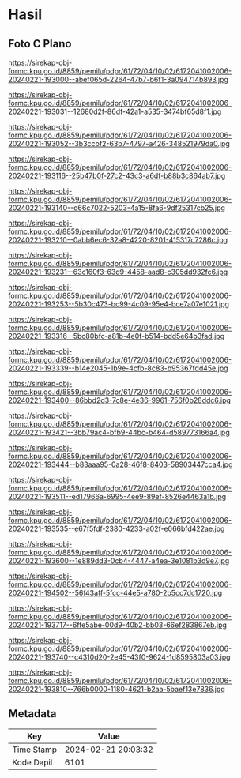 # Hasil

## Foto C Plano

https://sirekap-obj-formc.kpu.go.id/8859/pemilu/pdpr/61/72/04/10/02/6172041002006-20240221-193000--abef065d-2264-47b7-b6f1-3a094714b893.jpg

https://sirekap-obj-formc.kpu.go.id/8859/pemilu/pdpr/61/72/04/10/02/6172041002006-20240221-193031--12680d2f-86df-42a1-a535-3474bf65d8f1.jpg

https://sirekap-obj-formc.kpu.go.id/8859/pemilu/pdpr/61/72/04/10/02/6172041002006-20240221-193052--3b3ccbf2-63b7-4797-a426-348521979da0.jpg

https://sirekap-obj-formc.kpu.go.id/8859/pemilu/pdpr/61/72/04/10/02/6172041002006-20240221-193116--25b47b0f-27c2-43c3-a6df-b88b3c864ab7.jpg

https://sirekap-obj-formc.kpu.go.id/8859/pemilu/pdpr/61/72/04/10/02/6172041002006-20240221-193140--d66c7022-5203-4a15-8fa6-9df25317cb25.jpg

https://sirekap-obj-formc.kpu.go.id/8859/pemilu/pdpr/61/72/04/10/02/6172041002006-20240221-193210--0abb6ec6-32a8-4220-8201-415317c7286c.jpg

https://sirekap-obj-formc.kpu.go.id/8859/pemilu/pdpr/61/72/04/10/02/6172041002006-20240221-193231--63c160f3-63d9-4458-aad8-c305dd932fc6.jpg

https://sirekap-obj-formc.kpu.go.id/8859/pemilu/pdpr/61/72/04/10/02/6172041002006-20240221-193253--5b30c473-bc99-4c09-95e4-bce7a07e1021.jpg

https://sirekap-obj-formc.kpu.go.id/8859/pemilu/pdpr/61/72/04/10/02/6172041002006-20240221-193316--5bc80bfc-a81b-4e0f-b514-bdd5e64b3fad.jpg

https://sirekap-obj-formc.kpu.go.id/8859/pemilu/pdpr/61/72/04/10/02/6172041002006-20240221-193339--b14e2045-1b9e-4cfb-8c83-b95367fdd45e.jpg

https://sirekap-obj-formc.kpu.go.id/8859/pemilu/pdpr/61/72/04/10/02/6172041002006-20240221-193400--86bbd2d3-7c8e-4e36-9961-756f0b28ddc6.jpg

https://sirekap-obj-formc.kpu.go.id/8859/pemilu/pdpr/61/72/04/10/02/6172041002006-20240221-193421--3bb79ac4-bfb9-44bc-b464-d589773166a4.jpg

https://sirekap-obj-formc.kpu.go.id/8859/pemilu/pdpr/61/72/04/10/02/6172041002006-20240221-193444--b83aaa95-0a28-46f8-8403-58903447cca4.jpg

https://sirekap-obj-formc.kpu.go.id/8859/pemilu/pdpr/61/72/04/10/02/6172041002006-20240221-193511--ed17966a-6995-4ee9-89ef-8526e4463a1b.jpg

https://sirekap-obj-formc.kpu.go.id/8859/pemilu/pdpr/61/72/04/10/02/6172041002006-20240221-193535--e67f5fdf-2380-4233-a02f-e066bfd422ae.jpg

https://sirekap-obj-formc.kpu.go.id/8859/pemilu/pdpr/61/72/04/10/02/6172041002006-20240221-193600--1e889dd3-0cb4-4447-a4ea-3e1081b3d9e7.jpg

https://sirekap-obj-formc.kpu.go.id/8859/pemilu/pdpr/61/72/04/10/02/6172041002006-20240221-194502--56f43aff-5fcc-44e5-a780-2b5cc7dc1720.jpg

https://sirekap-obj-formc.kpu.go.id/8859/pemilu/pdpr/61/72/04/10/02/6172041002006-20240221-193717--6ffe5abe-00d9-40b2-bb03-66ef283867eb.jpg

https://sirekap-obj-formc.kpu.go.id/8859/pemilu/pdpr/61/72/04/10/02/6172041002006-20240221-193740--c4310d20-2e45-43f0-9624-1d8595803a03.jpg

https://sirekap-obj-formc.kpu.go.id/8859/pemilu/pdpr/61/72/04/10/02/6172041002006-20240221-193810--766b0000-1180-4621-b2aa-5baef13e7836.jpg


## Metadata

| Key        | Value               |
| ---------- | ------------------- |
| Time Stamp | 2024-02-21 20:03:32 |
| Kode Dapil | 6101                |



